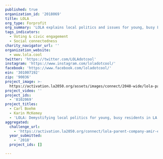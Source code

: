 ```yaml
---
published: true
organization_id: '2018069'
title: LOLA
org_type: Forprofit
org_summary: 'LOLA explains local politics and issues for young, busy Los Angelenos.'
tags_indicators:
  - Voting & civic engagement
  - Social connectedness
charity_navigator_url: ''
organization_website:
  - www.lola.cool
twitter: 'https://twitter.com/LOLAdotcool'
instagram: 'https://www.instagram.com/loladotcool/'
facebook: 'https://www.facebook.com/loladotcool/'
ein: '301007192'
zip: '90036'
project_image: >-
  https://activation.la2050.org/assets/images/connect/2048-wide/lola-parent-company-amir-erica-inc.jpg
project_video: ''
project_ids:
  - '8102069'
project_titles:
  - Carl Boehm
  - Karin McKemey
  - 'LOLA: Demystifying local politics for young, busy residents in LA'
aggregated:
  challenge_url:
    - 'https://activation.la2050.org/connect/lola-parent-company-amir-erica-inc/'
  year_submitted:
    - '2018'
  project_ids: []

---
```


